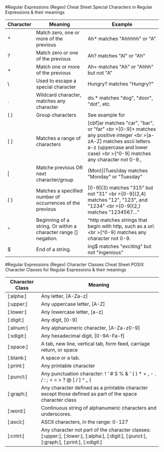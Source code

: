 #Regular Expressions (Regex) Cheat Sheet
Special Characters in Regular Expressions & their meanings

Character | Meaning | Example 
--- | --- | ---
* | Match zero, one or more of the previous | Ah* matches "Ahhhhh" or "A"
? | Match zero or one of the previous	| Ah? matches "Al" or "Ah"
+ | Match one or more of the previous	| Ah+ matches "Ah" or "Ahhh" but not "A"
\ | Used to escape a special character	| Hungry\? matches "Hungry?"
.	| Wildcard character, matches any character	| do.* matches "dog", "door", "dot", etc.
( )	| Group characters	| See example for |
[ ]	| Matches a range of characters	| [cbf]ar matches "car", "bar", or "far" <br \>[0-9]+ matches any positive integer <br \>[a-zA-Z] matches ascii letters a-z (uppercase and lower case) <br \>[^0-9] matches any character not 0-9.,  
\| | Matche previous OR next character/group	| (Mon)\|(Tues)day matches "Monday" or "Tuesday"
{ }	| Matches a specified number of occurrences of the previous	| [0-9]{3} matches "315" but not "31" <br \>[0-9]{2,4} matches "12", "123", and "1234" <br \>[0-9]{2,} matches "1234567..."
^ | Beginning of a string. Or within a character range [] negation. |	^http matches strings that begin with http, such as a url. <br \>[^0-9] matches any character not 0-9.
$ | End of a string.	| ing$ matches "exciting" but not "ingenious"



#Regular Expressions (Regex) Character Classes Cheat Sheet
POSIX Character Classes for Regular Expressions & their meanings

Character Class | Meaning
--- | --- 
[:alpha:]	| Any letter, [A-Za-z]
[:upper:]	| Any uppercase letter, [A-Z]
[:lower:]	| Any lowercase letter, [a-z]
[:digit:]	| Any digit, [0-9]
[:alnum:]	| Any alphanumeric character, [A-Za-z0-9]
[:xdigit:]	| Any hexadecimal digit, [0-9A-Fa-f]
[:space:]	| A tab, new line, vertical tab, form feed, carriage return, or space
[:blank:]	| A space or a tab.
[:print:]	| Any printable character
[:punct:]	| Any punctuation character: ! ' # S % & ' ( ) * + , - . / : ; < = > ? @ [ / ] ^ _ { | } ~
[:graph:]	| Any character defined as a printable character except those defined as part of the space character class
[:word:]	| Continuous string of alphanumeric characters and underscores.
[:ascii:]	| ASCII characters, in the range: 0-127
[:cntrl:]	| Any character not part of the character classes: [:upper:], [:lower:], [:alpha:], [:digit:], [:punct:], [:graph:], [:print:], [:xdigit:]

